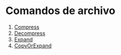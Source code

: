 # Comandos de archivo

1. [Compress](./Compress.md)
1. [Decompress](./Decompress.md)
1. [Expand](./Expand.md)
1. [CopyOrExpand](./CopyOrExpand.md)
